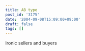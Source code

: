 ```yaml
---
title: AB type
post_id: '3175'
date: '2004-09-08T15:09:00+09:00'
draft: false
tags: []
---
```


Ironic sellers and buyers